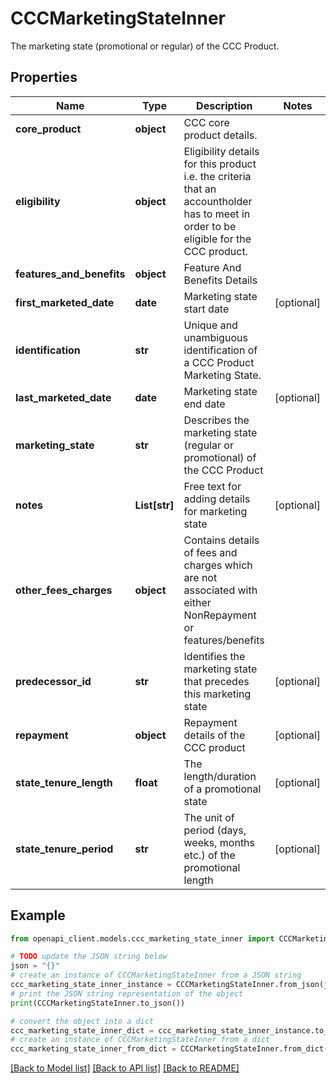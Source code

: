 # CCCMarketingStateInner

The marketing state (promotional or regular) of the CCC Product.

## Properties

Name | Type | Description | Notes
------------ | ------------- | ------------- | -------------
**core_product** | **object** | CCC core product details. | 
**eligibility** | **object** | Eligibility details for this product i.e. the criteria that an accountholder has to meet in order to be eligible for the CCC product. | 
**features_and_benefits** | **object** | Feature And Benefits Details | 
**first_marketed_date** | **date** | Marketing state start date | [optional] 
**identification** | **str** | Unique and unambiguous identification of a  CCC Product Marketing State. | 
**last_marketed_date** | **date** | Marketing state end date | [optional] 
**marketing_state** | **str** | Describes the marketing state (regular or promotional) of the CCC Product | 
**notes** | **List[str]** | Free text for adding details for marketing state | [optional] 
**other_fees_charges** | **object** | Contains details of fees and charges which are not associated with either NonRepayment or features/benefits | 
**predecessor_id** | **str** | Identifies the marketing state that precedes this marketing state | [optional] 
**repayment** | **object** | Repayment details of the CCC product | [optional] 
**state_tenure_length** | **float** | The length/duration of a promotional state | [optional] 
**state_tenure_period** | **str** | The unit of period (days, weeks, months etc.) of the promotional length | [optional] 

## Example

```python
from openapi_client.models.ccc_marketing_state_inner import CCCMarketingStateInner

# TODO update the JSON string below
json = "{}"
# create an instance of CCCMarketingStateInner from a JSON string
ccc_marketing_state_inner_instance = CCCMarketingStateInner.from_json(json)
# print the JSON string representation of the object
print(CCCMarketingStateInner.to_json())

# convert the object into a dict
ccc_marketing_state_inner_dict = ccc_marketing_state_inner_instance.to_dict()
# create an instance of CCCMarketingStateInner from a dict
ccc_marketing_state_inner_from_dict = CCCMarketingStateInner.from_dict(ccc_marketing_state_inner_dict)
```
[[Back to Model list]](../README.md#documentation-for-models) [[Back to API list]](../README.md#documentation-for-api-endpoints) [[Back to README]](../README.md)


